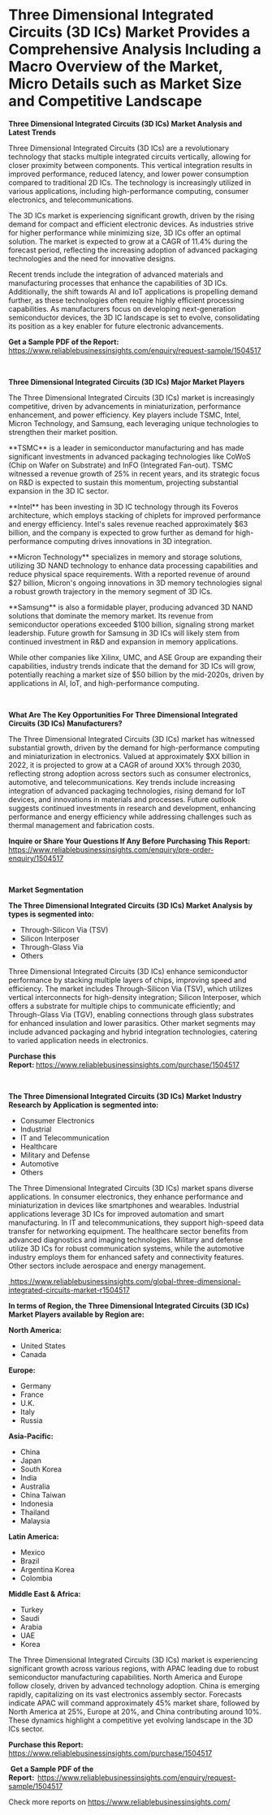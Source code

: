 <p><h1>Three Dimensional Integrated Circuits (3D ICs) Market Provides a Comprehensive Analysis Including a Macro Overview of the Market, Micro Details such as Market Size and Competitive Landscape</h1></p><p><strong>Three Dimensional Integrated Circuits (3D ICs) Market Analysis and Latest Trends</strong></p>
<p><p>Three Dimensional Integrated Circuits (3D ICs) are a revolutionary technology that stacks multiple integrated circuits vertically, allowing for closer proximity between components. This vertical integration results in improved performance, reduced latency, and lower power consumption compared to traditional 2D ICs. The technology is increasingly utilized in various applications, including high-performance computing, consumer electronics, and telecommunications.</p><p>The 3D ICs market is experiencing significant growth, driven by the rising demand for compact and efficient electronic devices. As industries strive for higher performance while minimizing size, 3D ICs offer an optimal solution. The market is expected to grow at a CAGR of 11.4% during the forecast period, reflecting the increasing adoption of advanced packaging technologies and the need for innovative designs.</p><p>Recent trends include the integration of advanced materials and manufacturing processes that enhance the capabilities of 3D ICs. Additionally, the shift towards AI and IoT applications is propelling demand further, as these technologies often require highly efficient processing capabilities. As manufacturers focus on developing next-generation semiconductor devices, the 3D IC landscape is set to evolve, consolidating its position as a key enabler for future electronic advancements.</p></p>
<p><strong>Get a Sample PDF of the Report:&nbsp;</strong> <a href="https://www.reliablebusinessinsights.com/enquiry/request-sample/1504517?utm_campaign=2734&utm_medium=2&utm_source=Github&utm_content=ia&utm_term=06042025&utm_id=three-dimensional-integrated-circuits-3d-ics">https://www.reliablebusinessinsights.com/enquiry/request-sample/1504517</a></p>
<p>&nbsp;</p>
<p><strong>Three Dimensional Integrated Circuits (3D ICs) Major Market Players</strong></p>
<p><p>The Three Dimensional Integrated Circuits (3D ICs) market is increasingly competitive, driven by advancements in miniaturization, performance enhancement, and power efficiency. Key players include TSMC, Intel, Micron Technology, and Samsung, each leveraging unique technologies to strengthen their market position.</p><p>**TSMC** is a leader in semiconductor manufacturing and has made significant investments in advanced packaging technologies like CoWoS (Chip on Wafer on Substrate) and InFO (Integrated Fan-out). TSMC witnessed a revenue growth of 25% in recent years, and its strategic focus on R&D is expected to sustain this momentum, projecting substantial expansion in the 3D IC sector.</p><p>**Intel** has been investing in 3D IC technology through its Foveros architecture, which employs stacking of chiplets for improved performance and energy efficiency. Intel's sales revenue reached approximately $63 billion, and the company is expected to grow further as demand for high-performance computing drives innovations in 3D integration.</p><p>**Micron Technology** specializes in memory and storage solutions, utilizing 3D NAND technology to enhance data processing capabilities and reduce physical space requirements. With a reported revenue of around $27 billion, Micron's ongoing innovations in 3D memory technologies signal a robust growth trajectory in the memory segment of 3D ICs.</p><p>**Samsung** is also a formidable player, producing advanced 3D NAND solutions that dominate the memory market. Its revenue from semiconductor operations exceeded $100 billion, signaling strong market leadership. Future growth for Samsung in 3D ICs will likely stem from continued investment in R&D and expansion in memory applications.</p><p>While other companies like Xilinx, UMC, and ASE Group are expanding their capabilities, industry trends indicate that the demand for 3D ICs will grow, potentially reaching a market size of $50 billion by the mid-2020s, driven by applications in AI, IoT, and high-performance computing.</p></p>
<p>&nbsp;</p>
<p><strong>What Are The Key Opportunities For Three Dimensional Integrated Circuits (3D ICs) Manufacturers?</strong></p>
<p><p>The Three Dimensional Integrated Circuits (3D ICs) market has witnessed substantial growth, driven by the demand for high-performance computing and miniaturization in electronics. Valued at approximately $XX billion in 2022, it is projected to grow at a CAGR of around XX% through 2030, reflecting strong adoption across sectors such as consumer electronics, automotive, and telecommunications. Key trends include increasing integration of advanced packaging technologies, rising demand for IoT devices, and innovations in materials and processes. Future outlook suggests continued investments in research and development, enhancing performance and energy efficiency while addressing challenges such as thermal management and fabrication costs.</p></p>
<p><strong>Inquire or Share Your Questions If Any Before Purchasing This Report:</strong> <a href="https://www.reliablebusinessinsights.com/enquiry/pre-order-enquiry/1504517?utm_campaign=2734&utm_medium=2&utm_source=Github&utm_content=ia&utm_term=06042025&utm_id=three-dimensional-integrated-circuits-3d-ics">https://www.reliablebusinessinsights.com/enquiry/pre-order-enquiry/1504517</a></p>
<p>&nbsp;</p>
<p><strong>Market Segmentation</strong></p>
<p><strong>The Three Dimensional Integrated Circuits (3D ICs) Market Analysis by types is segmented into:</strong></p>
<p><ul><li>Through-Silicon Via (TSV)</li><li>Silicon Interposer</li><li>Through-Glass Via</li><li>Others</li></ul></p>
<p><p>Three Dimensional Integrated Circuits (3D ICs) enhance semiconductor performance by stacking multiple layers of chips, improving speed and efficiency. The market includes Through-Silicon Via (TSV), which utilizes vertical interconnects for high-density integration; Silicon Interposer, which offers a substrate for multiple chips to communicate efficiently; and Through-Glass Via (TGV), enabling connections through glass substrates for enhanced insulation and lower parasitics. Other market segments may include advanced packaging and hybrid integration technologies, catering to varied application needs in electronics.</p></p>
<p><strong>Purchase this Report:&nbsp;</strong><a href="https://www.reliablebusinessinsights.com/purchase/1504517?utm_campaign=2734&utm_medium=2&utm_source=Github&utm_content=ia&utm_term=06042025&utm_id=three-dimensional-integrated-circuits-3d-ics">https://www.reliablebusinessinsights.com/purchase/1504517</a></p>
<p>&nbsp;</p>
<p><strong>The Three Dimensional Integrated Circuits (3D ICs) Market Industry Research by Application is segmented into:</strong></p>
<p><ul><li>Consumer Electronics</li><li>Industrial</li><li>IT and Telecommunication</li><li>Healthcare</li><li>Military and Defense</li><li>Automotive</li><li>Others</li></ul></p>
<p><p>The Three Dimensional Integrated Circuits (3D ICs) market spans diverse applications. In consumer electronics, they enhance performance and miniaturization in devices like smartphones and wearables. Industrial applications leverage 3D ICs for improved automation and smart manufacturing. In IT and telecommunications, they support high-speed data transfer for networking equipment. The healthcare sector benefits from advanced diagnostics and imaging technologies. Military and defense utilize 3D ICs for robust communication systems, while the automotive industry employs them for enhanced safety and connectivity features. Other sectors include aerospace and energy management.</p></p>
<p><a href="https://www.reliablebusinessinsights.com/global-three-dimensional-integrated-circuits-market-r1504517?utm_campaign=2734&utm_medium=2&utm_source=Github&utm_content=ia&utm_term=06042025&utm_id=three-dimensional-integrated-circuits-3d-ics">&nbsp;https://www.reliablebusinessinsights.com/global-three-dimensional-integrated-circuits-market-r1504517</a></p>
<p><strong>In terms of Region, the Three Dimensional Integrated Circuits (3D ICs) Market Players available by Region are:</strong></p>
<p>
    <p> <strong> North America: </strong>
        <ul>
            <li>United States</li>
            <li>Canada</li>
        </ul>
        </p> 
    <p> <strong> Europe: </strong>
        <ul>
            <li>Germany</li>
            <li>France</li>
            <li>U.K.</li>
            <li>Italy</li>
            <li>Russia</li>
        </ul>
        </p> 
    <p> <strong> Asia-Pacific: </strong>
        <ul>
            <li>China</li>
            <li>Japan</li>
            <li>South Korea</li>
            <li>India</li>
            <li>Australia</li>
            <li>China Taiwan</li>
            <li>Indonesia</li>
            <li>Thailand</li>
            <li>Malaysia</li>
        </ul>
        </p> 
    <p> <strong> Latin America: </strong>
        <ul>
            <li>Mexico</li>
            <li>Brazil</li>
            <li>Argentina Korea</li>
            <li>Colombia</li>
        </ul>
        </p> 
    <p> <strong> Middle East & Africa: </strong>
        <ul>
            <li>Turkey</li>
            <li>Saudi</li>
            <li>Arabia</li>
            <li>UAE</li>
            <li>Korea</li>
        </ul>
    </p>
    </p>
<p><p>The Three Dimensional Integrated Circuits (3D ICs) market is experiencing significant growth across various regions, with APAC leading due to robust semiconductor manufacturing capabilities. North America and Europe follow closely, driven by advanced technology adoption. China is emerging rapidly, capitalizing on its vast electronics assembly sector. Forecasts indicate APAC will command approximately 45% market share, followed by North America at 25%, Europe at 20%, and China contributing around 10%. These dynamics highlight a competitive yet evolving landscape in the 3D ICs sector.</p></p>
<p><strong>Purchase this Report: </strong><a href="https://www.reliablebusinessinsights.com/purchase/1504517?utm_campaign=2734&utm_medium=2&utm_source=Github&utm_content=ia&utm_term=06042025&utm_id=three-dimensional-integrated-circuits-3d-ics">https://www.reliablebusinessinsights.com/purchase/1504517</a></p>
<p>&nbsp;<strong>Get a Sample PDF of the Report:&nbsp;&nbsp;</strong><a href="https://www.reliablebusinessinsights.com/enquiry/request-sample/1504517?utm_campaign=2734&utm_medium=2&utm_source=Github&utm_content=ia&utm_term=06042025&utm_id=three-dimensional-integrated-circuits-3d-ics">https://www.reliablebusinessinsights.com/enquiry/request-sample/1504517</a></p>
<p><strong></strong></p>
<p>Check more reports on <a href="https://www.reliablebusinessinsights.com/?utm_campaign=2734&utm_medium=2&utm_source=Github&utm_content=ia&utm_term=06042025&utm_id=three-dimensional-integrated-circuits-3d-ics">https://www.reliablebusinessinsights.com/</a></p>
